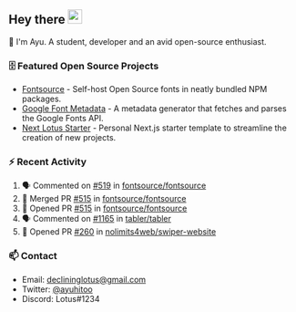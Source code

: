 ## Hey there <img src="https://media.giphy.com/media/hvRJCLFzcasrR4ia7z/giphy.gif" width="25" height="25">

📝 I'm Ayu. A student, developer and an avid open-source enthusiast.

### 🗄 Featured Open Source Projects

- [Fontsource](https://github.com/fontsource/fontsource) - Self-host Open Source fonts in neatly bundled NPM packages.
- [Google Font Metadata](https://github.com/fontsource/google-font-metadata) - A metadata generator that fetches and parses the Google Fonts API.
- [Next Lotus Starter](https://github.com/DecliningLotus/next-lotus-starter) - Personal Next.js starter template to streamline the creation of new projects.

### ⚡ Recent Activity

<!--START_SECTION:activity-->

1. 🗣 Commented on [#519](https://github.com/fontsource/fontsource/issues/519) in [fontsource/fontsource](https://github.com/fontsource/fontsource)
2. 🎉 Merged PR [#515](https://github.com/fontsource/fontsource/pull/515) in [fontsource/fontsource](https://github.com/fontsource/fontsource)
3. 💪 Opened PR [#515](https://github.com/fontsource/fontsource/pull/515) in [fontsource/fontsource](https://github.com/fontsource/fontsource)
4. 🗣 Commented on [#1165](https://github.com/tabler/tabler/issues/1165) in [tabler/tabler](https://github.com/tabler/tabler)
5. 💪 Opened PR [#260](https://github.com/nolimits4web/swiper-website/pull/260) in [nolimits4web/swiper-website](https://github.com/nolimits4web/swiper-website)
<!--END_SECTION:activity-->

### 📫 Contact

- Email: declininglotus@gmail.com
- Twitter: [@ayuhitoo](https://twitter.com/ayuhitoo)
- Discord: Lotus#1234
